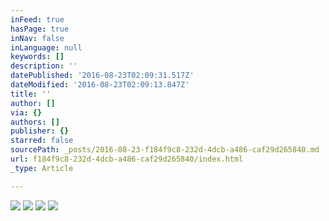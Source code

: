 ```yaml
---
inFeed: true
hasPage: true
inNav: false
inLanguage: null
keywords: []
description: ''
datePublished: '2016-08-23T02:09:31.517Z'
dateModified: '2016-08-23T02:09:13.847Z'
title: ''
author: []
via: {}
authors: []
publisher: {}
starred: false
sourcePath: _posts/2016-08-23-f184f9c8-232d-4dcb-a486-caf29d265840.md
url: f184f9c8-232d-4dcb-a486-caf29d265840/index.html
_type: Article

---
```

![](https://the-grid-user-content.s3-us-west-2.amazonaws.com/35d272ed-03eb-4de9-b55a-704cc01f69b4.jpg)
![](https://the-grid-user-content.s3-us-west-2.amazonaws.com/fe9ae1c5-6170-4573-a0ea-5f31ef103877.jpg)
![](https://the-grid-user-content.s3-us-west-2.amazonaws.com/8daf55d9-eb30-44cd-b78f-b02bd585c350.jpg)
![](https://the-grid-user-content.s3-us-west-2.amazonaws.com/73578cf8-4d6e-4d99-98db-1b7fea509929.jpg)